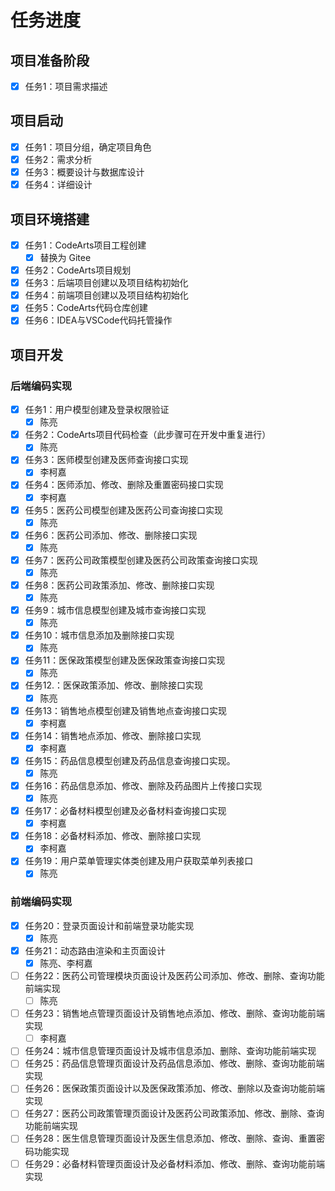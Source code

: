 # 任务进度

## 项目准备阶段

- [x] 任务1：项目需求描述

## 项目启动

- [x] 任务1：项目分组，确定项目角色
- [x] 任务2：需求分析
- [x] 任务3：概要设计与数据库设计
- [x] 任务4：详细设计

## 项目环境搭建

- [x] 任务1：CodeArts项目工程创建
  - [x] 替换为 Gitee
- [x] 任务2：CodeArts项目规划
- [x] 任务3：后端项目创建以及项目结构初始化
- [x] 任务4：前端项目创建以及项目结构初始化
- [x] 任务5：CodeArts代码仓库创建
- [x] 任务6：IDEA与VSCode代码托管操作

## 项目开发

### 后端编码实现

- [x] 任务1：用户模型创建及登录权限验证
  - [x] 陈亮
- [x] 任务2：CodeArts项目代码检查（此步骤可在开发中重复进行）
  - [x] 陈亮
- [x] 任务3：医师模型创建及医师查询接口实现
  - [x] 李柯嘉
- [x] 任务4：医师添加、修改、删除及重置密码接口实现
  - [x] 李柯嘉
- [x] 任务5：医药公司模型创建及医药公司查询接口实现
  - [x] 陈亮
- [x] 任务6：医药公司添加、修改、删除接口实现
  - [x] 陈亮
- [x] 任务7：医药公司政策模型创建及医药公司政策查询接口实现
  - [x] 陈亮
- [x] 任务8：医药公司政策添加、修改、删除接口实现
  - [x] 陈亮
- [x] 任务9：城市信息模型创建及城市查询接口实现
  - [x] 陈亮
- [x] 任务10：城市信息添加及删除接口实现
  - [x] 陈亮
- [x] 任务11：医保政策模型创建及医保政策查询接口实现
  - [x] 陈亮
- [x] 任务12.：医保政策添加、修改、删除接口实现
  - [x] 陈亮
- [x] 任务13：销售地点模型创建及销售地点查询接口实现
  - [x] 李柯嘉
- [x] 任务14：销售地点添加、修改、删除接口实现
  - [x] 李柯嘉
- [x] 任务15：药品信息模型创建及药品信息查询接口实现。
  - [x] 陈亮
- [x] 任务16：药品信息添加、修改、删除及药品图片上传接口实现
  - [x] 陈亮
- [x] 任务17：必备材料模型创建及必备材料查询接口实现
  - [x] 李柯嘉
- [x] 任务18：必备材料添加、修改、删除接口实现
  - [x] 李柯嘉
- [x] 任务19：用户菜单管理实体类创建及用户获取菜单列表接口
  - [x] 陈亮

### 前端编码实现

- [x] 任务20：登录页面设计和前端登录功能实现
  - [x] 陈亮
- [x] 任务21：动态路由渲染和主页面设计
  - [x] 陈亮、李柯嘉
- [ ] 任务22：医药公司管理模块页面设计及医药公司添加、修改、删除、查询功能前端实现
  - [ ] 陈亮
- [ ] 任务23：销售地点管理页面设计及销售地点添加、修改、删除、查询功能前端实现
  - [ ] 李柯嘉
- [ ] 任务24：城市信息管理页面设计及城市信息添加、删除、查询功能前端实现
- [ ] 任务25：药品信息管理页面设计及药品信息添加、修改、删除、查询功能前端实现
- [ ] 任务26：医保政策页面设计以及医保政策添加、修改、删除以及查询功能前端实现
- [ ] 任务27：医药公司政策管理页面设计及医药公司政策添加、修改、删除、查询功能前端实现
- [ ] 任务28：医生信息管理页面设计及医生信息添加、修改、删除、查询、重置密码功能实现
- [ ] 任务29：必备材料管理页面设计及必备材料添加、修改、删除、查询功能前端实现